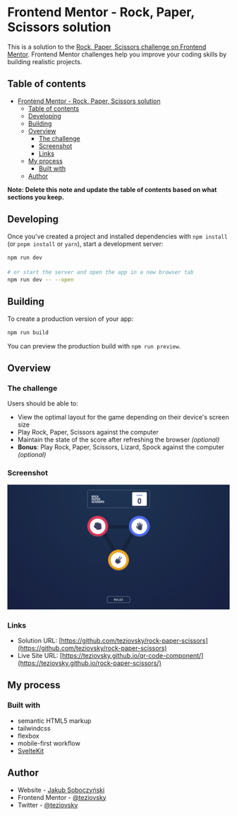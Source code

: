 # Frontend Mentor - Rock, Paper, Scissors solution

This is a solution to the [Rock, Paper, Scissors challenge on Frontend Mentor](https://www.frontendmentor.io/challenges/rock-paper-scissors-game-pTgwgvgH). Frontend Mentor challenges help you improve your coding skills by building realistic projects.

## Table of contents

- [Frontend Mentor - Rock, Paper, Scissors solution](#frontend-mentor---rock-paper-scissors-solution)
  - [Table of contents](#table-of-contents)
  - [Developing](#developing)
  - [Building](#building)
  - [Overview](#overview)
    - [The challenge](#the-challenge)
    - [Screenshot](#screenshot)
    - [Links](#links)
  - [My process](#my-process)
    - [Built with](#built-with)
  - [Author](#author)

**Note: Delete this note and update the table of contents based on what sections you keep.**

## Developing

Once you've created a project and installed dependencies with `npm install` (or `pnpm install` or `yarn`), start a development server:

```bash
npm run dev

# or start the server and open the app in a new browser tab
npm run dev -- --open
```

## Building

To create a production version of your app:

```bash
npm run build
```

You can preview the production build with `npm run preview`.

## Overview

### The challenge

Users should be able to:

- View the optimal layout for the game depending on their device's screen size
- Play Rock, Paper, Scissors against the computer
- Maintain the state of the score after refreshing the browser _(optional)_
- **Bonus**: Play Rock, Paper, Scissors, Lizard, Spock against the computer _(optional)_

### Screenshot

![](./screenshot.jpg)

### Links

- Solution URL: [https://github.com/teziovsky/rock-paper-scissors](https://github.com/teziovsky/rock-paper-scissors)
- Live Site URL: [https://teziovsky.github.io/qr-code-component/](https://teziovsky.github.io/rock-paper-scissors/)

## My process

### Built with

- semantic HTML5 markup
- tailwindcss
- flexbox
- mobile-first workflow
- [SvelteKit](https://kit.svelte.dev/)

## Author

- Website - [Jakub Soboczyński](https://www.jakubsoboczynski.pl/)
- Frontend Mentor - [@teziovsky](https://www.frontendmentor.io/profile/teziovsky)
- Twitter - [@teziovsky](https://twitter.com/teziovsky)

